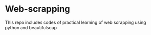 # Web-scrapping
This repo includes codes of practical learning of web scrapping using python and beautifulsoup
